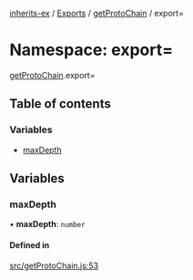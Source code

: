 [inherits-ex](../README.md) / [Exports](../modules.md) / [getProtoChain](getProtoChain.md) / export=

# Namespace: export=

[getProtoChain](getProtoChain.md).export=

## Table of contents

### Variables

- [maxDepth](getProtoChain.export_.md#maxdepth)

## Variables

### maxDepth

• **maxDepth**: `number`

#### Defined in

[src/getProtoChain.js:53](https://github.com/snowyu/inherits-ex.js/blob/3460e26/src/getProtoChain.js#L53)
